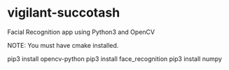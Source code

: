# vigilant-succotash
Facial Recognition app using Python3 and OpenCV

NOTE: You must have cmake installed.

pip3 install opencv-python
pip3 install face_recognition
pip3 install numpy
